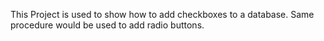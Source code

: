 This Project is used to show how to add checkboxes to a database.
Same procedure would be used to add radio buttons.

